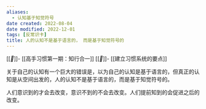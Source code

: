 ```yaml
---
aliases: 
  - 认知基于知觉符号
date created: 2022-08-04
date modified: 2022-12-01
tags: [反常识卡]
title: 人的认知不是基于语言的， 而是基于知觉符号的
---
```


[[_🌲_]]-  [[高手习惯第一期：知行合一]]
[[_🌿_]]-  [[建立习惯系统的要点]]

关于自己的认知有一个巨大的错误是，以为自己的认知是基于语言的，但真正的认知是从空间出发的，人的认知不是基于语言的，而是基于知觉符号的。  

人们意识到的才会去改变，意识不到的不会去改变。人们提前知到的会促进之后的改变。
